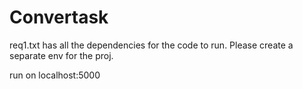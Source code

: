 # Convertask

req1.txt has all the dependencies for the code to run.
Please create a separate env for the proj. 

run on localhost:5000
